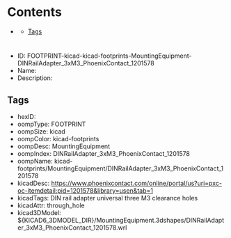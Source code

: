 



Contents
========

* [](#)
	* [Tags](#tags)

# 

- ID: FOOTPRINT-kicad-kicad-footprints-MountingEquipment-DINRailAdapter_3xM3_PhoenixContact_1201578
- Name: 
- Description: 

## Tags

- hexID: 
- oompType: FOOTPRINT
- oompSize: kicad
- oompColor: kicad-footprints
- oompDesc: MountingEquipment
- oompIndex: DINRailAdapter_3xM3_PhoenixContact_1201578
- oompName: kicad-footprints/MountingEquipment/DINRailAdapter_3xM3_PhoenixContact_1201578
- kicadDesc: https://www.phoenixcontact.com/online/portal/us?uri=pxc-oc-itemdetail:pid=1201578&library=usen&tab=1
- kicadTags: DIN rail adapter universal three M3 clearance holes
- kicadAttr: through_hole
- kicad3DModel: ${KICAD6_3DMODEL_DIR}/MountingEquipment.3dshapes/DINRailAdapter_3xM3_PhoenixContact_1201578.wrl
